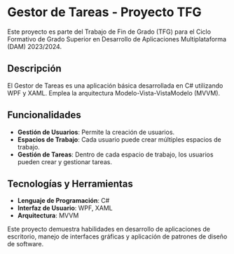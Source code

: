 # Gestor de Tareas - Proyecto TFG

Este proyecto es parte del Trabajo de Fin de Grado (TFG) para el Ciclo Formativo de Grado Superior en Desarrollo de Aplicaciones Multiplataforma (DAM) 2023/2024.

## Descripción
El Gestor de Tareas es una aplicación básica desarrollada en C# utilizando WPF y XAML. Emplea la arquitectura Modelo-Vista-VistaModelo (MVVM).

## Funcionalidades
- **Gestión de Usuarios**: Permite la creación de usuarios.
- **Espacios de Trabajo**: Cada usuario puede crear múltiples espacios de trabajo.
- **Gestión de Tareas**: Dentro de cada espacio de trabajo, los usuarios pueden crear y gestionar tareas.

## Tecnologías y Herramientas
- **Lenguaje de Programación**: C#
- **Interfaz de Usuario**: WPF, XAML
- **Arquitectura**: MVVM

Este proyecto demuestra habilidades en desarrollo de aplicaciones de escritorio, manejo de interfaces gráficas y aplicación de patrones de diseño de software.
